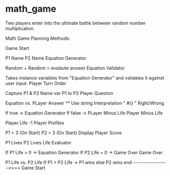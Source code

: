 math_game
=========

Two players enter into the ultimate battle between random number multiplication.

Math Game Planning
Methods:

Game Start

P1 Name
P2 Name
Equation Generator

Random + Random = evalaute answer
Equation Validator

Takes instance variables from "Equation Generator" and validates it against user input.
Player Turn Order

Capture P1 & P2 Name var
P1 to P2
Player Question

Equation vs. PLayer Answer ** Use string Interprelation " #{} "
Right/Wrong

If true -> Equation Generator
If false -> PLayer Minus Life
Player Minus Life

Player Life -1
Player Profiles

P1 = 3 (On Start)
P2 = 3 (On Start)
Display Player Score

P1 Lives
P2 Lives
Life Evaluator

If P1 Life > 0 -> Equation Generator
If P2 Life = 0 -> Game Over
Game Over

P1 Life vs. P2 Life
If P1 > P2 Life -> P1 wins else P2 wins end
------------------>>>> Game Start
